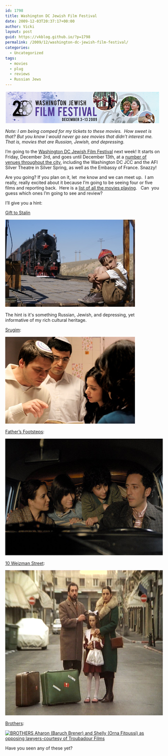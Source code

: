 ```yaml
---
id: 1798
title: Washington DC Jewish Film Festival
date: 2009-12-03T20:37:17+00:00
author: Vicki
layout: post
guid: https://vkblog.github.io/?p=1798
permalink: /2009/12/washington-dc-jewish-film-festival/
categories:
  - Uncategorized
tags:
  - movies
  - plug
  - reviews
  - Russian Jews
---
```

[<img class="aligncenter size-full wp-image-1800" title="Picture 1" src="https://raw.githubusercontent.com/vkblog/vkblog.github.io/master/public/img/2009/12/Picture-1.png" alt="Picture 1" width="494" height="101" />](https://raw.githubusercontent.com/vkblog/vkblog.github.io/master/public/img/2009/12/Picture-1.png)

_Note: I am being comped for my tickets to these movies.  How sweet is that? But you know I would never go see movies that didn&#8217;t interest me.  That is, movies that are Russian, Jewish, and depressing._ 

I&#8217;m going to the [Washington DC Jewish Film Festival](http://washingtondcjcc.org/center-for-arts/film/WJFF/) next week! It starts on Friday, December 3rd, and goes until December 13th, at a [number of venues throughout the city](http://washingtondcjcc.org/center-for-arts/film/WJFF/venues.html), including the Washington DC JCC and the AFI Silver Theatre in Silver Spring, as well as the Embassy of France. Snazzy!

Are you going? If you plan on it, let  me know and we can meet up.  I am really, really excited about it because I&#8217;m going to be seeing four or five films and reporting back.  Here is a [list of all the movies playing](http://washingtondcjcc.org/center-for-arts/film/WJFF/films2009/).   Can  you guess which ones I&#8217;m going to see and review?

I&#8217;ll give you a hint:
  
[Gift to Stalin](http://washingtondcjcc.org/center-for-arts/film/WJFF/films2009/gift-to-stalin.html)

<div id="attachment_1799" style="width: 425px" class="wp-caption aligncenter">
  <a href="https://raw.githubusercontent.com/vkblog/vkblog.github.io/master/public/img/2009/12/GIFT-TO-STALIN_boy-and-train-hi-res_1.JPG"><img class="size-full wp-image-1799" title="GIFT-TO-STALIN_boy-and-train-hi-res_1" src="https://raw.githubusercontent.com/vkblog/vkblog.github.io/master/public/img/2009/12/GIFT-TO-STALIN_boy-and-train-hi-res_1.JPG" alt="GIFT-TO-STALIN_boy-and-train-hi-res_1" width="415" height="278" /></a>
  
  <p class="wp-caption-text">
    The hint is it's something Russian, Jewish, and depressing, yet informative of my rich cultural heritage.
  </p>
</div>

[Srugim](http://washingtondcjcc.org/center-for-arts/film/WJFF/films2009/srugim.html):

[<img class="aligncenter size-full wp-image-1808" title="SRUGIM-Shabbat_meal-hi-res" src="https://raw.githubusercontent.com/vkblog/vkblog.github.io/master/public/img/2009/12/SRUGIM-Shabbat_meal-hi-res.jpg" alt="SRUGIM-Shabbat_meal-hi-res" width="415" height="277" />](https://raw.githubusercontent.com/vkblog/vkblog.github.io/master/public/img/2009/12/SRUGIM-Shabbat_meal-hi-res.jpg)

[Father&#8217;s Footsteps](http://washingtondcjcc.org/center-for-arts/film/WJFF/films2009/fathers-footsteps.html):

<p style="text-align: center;">
  <a href="https://raw.githubusercontent.com/vkblog/vkblog.github.io/master/public/img/2009/12/FATHERS-FOOTSTEPS-Family-in-car-courtesy-of-National-Center-for-Jewish-Film.jpg"><img class="aligncenter size-full wp-image-1809" title="FATHER'S FOOTSTEPS - Family in car-courtesy of National Center for Jewish Film" src="https://raw.githubusercontent.com/vkblog/vkblog.github.io/master/public/img/2009/12/FATHERS-FOOTSTEPS-Family-in-car-courtesy-of-National-Center-for-Jewish-Film.jpg" alt="FATHER'S FOOTSTEPS - Family in car-courtesy of National Center for Jewish Film" width="557" height="372" /></a>
</p>

<p style="text-align: left;">
  <a href="http://washingtondcjcc.org/center-for-arts/film/WJFF/films2009/fathers-footsteps.html">10 Weizman Street</a>:
</p>

<p style="text-align: left;">
  <a href="https://raw.githubusercontent.com/vkblog/vkblog.github.io/master/public/img/2009/12/10-WEITZMAN-STREET-Family-on-street-Courtesy-of-Go2Films.jpg"><img class="aligncenter size-full wp-image-1810" title="10 WEITZMAN STREET- Family on street Courtesy of Go2Films" src="https://raw.githubusercontent.com/vkblog/vkblog.github.io/master/public/img/2009/12/10-WEITZMAN-STREET-Family-on-street-Courtesy-of-Go2Films.jpg" alt="10 WEITZMAN STREET- Family on street Courtesy of Go2Films" width="544" height="463" /></a><a href="http://washingtondcjcc.org/center-for-arts/film/WJFF/films2009/brothers.html"></a>
</p>

<p style="text-align: left;">
  <a href="http://washingtondcjcc.org/center-for-arts/film/WJFF/films2009/brothers.html">Brothers</a>:
</p>

<p style="text-align: left;">
  <a href="https://raw.githubusercontent.com/vkblog/vkblog.github.io/master/public/img/2009/12/BROTHERS-Aharon-Baruch-Brener-and-Shelly-Orna-Fitoussi-as-opposing-lawyers-courtesy-of-Troubadour-Films.JPG"><img class="aligncenter size-full wp-image-1811" title="BROTHERS Aharon (Baruch Brener) and Shelly (Orna Fitoussi) as opposing lawyers-courtesy of Troubadour Films" src="https://raw.githubusercontent.com/vkblog/vkblog.github.io/master/public/img/2009/12/BROTHERS-Aharon-Baruch-Brener-and-Shelly-Orna-Fitoussi-as-opposing-lawyers-courtesy-of-Troubadour-Films.JPG" alt="BROTHERS Aharon (Baruch Brener) and Shelly (Orna Fitoussi) as opposing lawyers-courtesy of Troubadour Films" width="614" height="408" /></a>
</p>

<p style="text-align: left;">
  Have you seen any of these yet?
</p>

<p style="text-align: left;">
  <p style="text-align: center;">